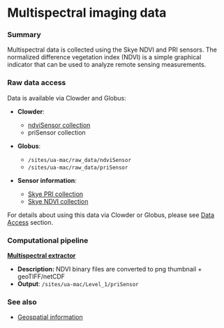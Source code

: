 # Multispectral imaging data

### Summary

Multispectral data is collected using the Skye NDVI and PRI sensors. The normalized difference vegetation index \(NDVI\) is a simple graphical indicator that can be used to analyze remote sensing measurements.

### Raw data access

Data is available via Clowder and Globus:

* **Clowder**:

  * [ndviSensor collection](https://terraref.ncsa.illinois.edu/clowder/collection/5880f0444f0c94eefbb159a6)
  * priSensor collection

* **Globus**:

  * `/sites/ua-mac/raw_data/ndviSensor`
  * `/sites/ua-mac/raw_data/priSensor`

* **Sensor information**:

  * [Skye PRI collection](https://terraref.ncsa.illinois.edu/clowder/datasets/5873a9174f0cad7d8131b09a) 
  * [Skye NDVI collection](https://terraref.ncsa.illinois.edu/clowder/datasets/5873a8f64f0cad7d8131af54)


For details about using this data via Clowder or Globus, please see [Data Access](/how-to-access-data.md) section.

### Computational pipeline

[**Multispectral extractor**](https://github.com/terraref/extractors-multispectral)

* **Description:** NDVI binary files are converted to png thumbnail + geoTIFF\/netCDF
* **Output**: `/sites/ua-mac/Level_1/priSensor`

### See also

* [Geospatial information](/user/geospatial-information.md)

